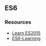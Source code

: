 ## ES6

### Resources

- [Learn ES2015](https://babeljs.io/docs/learn-es2015/)
- [ES6-Learning](https://github.com/ericdouglas/ES6-Learning)
